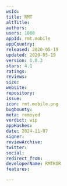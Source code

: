 ```yaml
---
wsId: 
title: RMT
altTitle: 
authors: 
users: 1000
appId: rmt.mobile
appCountry: 
released: 2020-05-19
updated: 2020-05-19
version: 1.0.3
stars: 4.1
ratings: 
reviews: 
size: 
website: 
repository: 
issue: 
icon: rmt.mobile.png
bugbounty: 
meta: removed
verdict: wip
appHashes: 
date: 2024-11-07
signer: 
reviewArchive: 
twitter: 
social: 
redirect_from: 
developerName: RMTKOR
features: 

---
```


